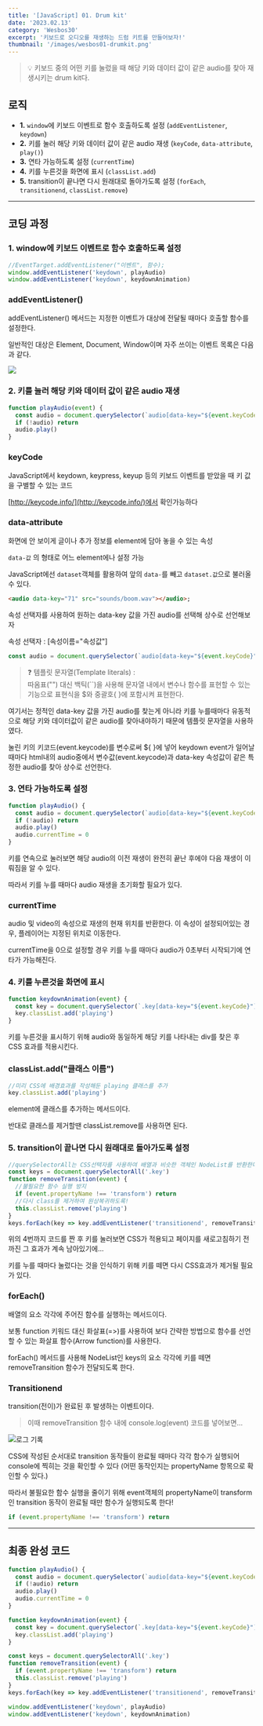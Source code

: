 ```yaml
---
title: '[JavaScript] 01. Drum kit'
date: '2023.02.13'
category: 'Wesbos30'
excerpt: '키보드로 오디오를 재생하는 드럼 키트를 만들어보자!'
thumbnail: '/images/wesbos01-drumkit.png'
---
```


> 💡 키보드 중의 어떤 키를 눌렀을 때 해당 키와 데이터 값이 같은 audio를 찾아 재생시키는 drum kit다.

## 로직

- **1.** `window`에 키보드 이벤트로 함수 호출하도록 설정 (`addEventListener`, `keydown`) </br>
- **2.** 키를 눌러 해당 키와 데이터 값이 같은 audio 재생 (`keyCode`, `data-attribute`, `play()`) </br>
- **3.** 연타 가능하도록 설정 (`currentTime`) </br>
- **4.** 키를 누른것을 화면에 표시 (`classList.add`) </br>
- **5.** transition이 끝나면 다시 원래대로 돌아가도록 설정 (`forEach`, `transitionend`, `classList.remove`) </br>

---

## 코딩 과정

### **1. window에 키보드 이벤트로 함수 호출하도록 설정**

```jsx
//EventTarget.addEventListener("이벤트", 함수);
window.addEventListener('keydown', playAudio)
window.addEventListener('keydown', keydownAnimation)
```

### addEventListener()

addEventListener() 메서드는 지정한 이벤트가 대상에 전달될 때마다 호출할 함수를 설정한다.

일반적인 대상은 Element, Document, Window이며
자주 쓰이는 이벤트 목록은 다음과 같다.

![](https://user-images.githubusercontent.com/87363422/155992024-b431ab70-100a-4ec8-93f4-f2d2dda8ce00.png)

### **2. 키를 눌러 해당 키와 데이터 값이 같은 audio 재생**

```jsx
function playAudio(event) {
  const audio = document.querySelector(`audio[data-key="${event.keyCode}"]`)
  if (!audio) return
  audio.play()
}
```

### keyCode

JavaScript에서 keydown, keypress, keyup 등의 키보드 이벤트를 받았을 때 키 값을 구별할 수 있는 코드

[http://keycode.info/](http://keycode.info/)에서 확인가능하다

### data-attribute

화면에 안 보이게 글이나 추가 정보를 element에 담아 놓을 수 있는 속성

`data-값` 의 형태로 어느 element에나 설정 가능

JavaScript에선 `dataset`객체를 활용하여 앞의 `data-`를 빼고 `dataset.값`으로 불러올 수 있다.

```html
<audio data-key="71" src="sounds/boom.wav"></audio>;
```

속성 선택자를 사용하여 원하는 data-key 값을 가진 audio를 선택해 상수로 선언해보자

속성 선택자 : [속성이름="속성값"]

```jsx
const audio = document.querySelector(`audio[data-key="${event.keyCode}"]`)
```

> ❓ 템플릿 문자열(Template literals) : </br>
> 따옴표("") 대신 백틱(``)을 사용해 문자열 내에서 변수나 함수를 표현할 수 있는 기능으로
> 표현식을 $와 중괄호{ }에 포함시켜 표현한다.

여기서는 정적인 data-key 값을 가진 audio를 찾는게 아니라 키를 누를때마다 유동적으로 해당 키와 데이터값이 같은 audio를 찾아내야하기 때문에 템플릿 문자열을 사용하였다.

눌린 키의 키코드(event.keycode)를 변수로써 ${ }에 넣어
keydown event가 일어날 때마다 html내의 audio중에서 변수값(event.keycode)과 data-key 속성값이 같은 특정한 audio를 찾아 상수로 선언한다.

### **3. 연타 가능하도록 설정**

```jsx
function playAudio() {
  const audio = document.querySelector(`audio[data-key="${event.keyCode}"]`)
  if (!audio) return
  audio.play()
  audio.currentTime = 0
}
```

키를 연속으로 눌러보면 해당 audio의 이전 재생이 완전히 끝난 후에야 다음 재생이 이뤄짐을 알 수 있다.

따라서 키를 누를 때마다 audio 재생을 초기화할 필요가 있다.

### currentTime

audio 및 video의 속성으로 재생의 현재 위치를 반환한다. 이 속성이 설정되어있는 경우, 플레이어는 지정된 위치로 이동한다.

currentTime을 0으로 설정할 경우 키를 누를 때마다 audio가 0초부터 시작되기에 연타가 가능해진다.

### **4. 키를 누른것을 화면에 표시**

```jsx
function keydownAnimation(event) {
  const key = document.querySelector(`.key[data-key="${event.keyCode}"]`)
  key.classList.add('playing')
}
```

키를 누른것을 표시하기 위해 audio와 동일하게 해당 키를 나타내는 div를 찾은 후 CSS 효과를 적용시킨다.

### classList.add("클래스 이름")

```jsx
//미리 CSS에 배경효과를 작성해둔 playing 클래스를 추가
key.classList.add('playing')
```

element에 클래스를 추가하는 메서드이다.

반대로 클래스를 제거할땐 classList.remove를 사용하면 된다.

### **5. transition이 끝나면 다시 원래대로 돌아가도록 설정**

```jsx
//querySelectorAll는 CSS선택자를 사용하여 배열과 비슷한 객체인 NodeList를 반환한다.
const keys = document.querySelectorAll('.key')
function removeTransition(event) {
  //불필요한 함수 실행 방지
  if (event.propertyName !== 'transform') return
  //다시 class를 제거하여 원상복귀하도록!
  this.classList.remove('playing')
}
keys.forEach(key => key.addEventListener('transitionend', removeTransition))
```

위의 4번까지 코드를 짠 후 키를 눌러보면 CSS가 적용되고 페이지를 새로고침하기 전까진 그 효과가 계속 남아있기에...

키를 누를 때마다 눌렀다는 것을 인식하기 위해 키를 떼면 다시 CSS효과가 제거될 필요가 있다.

### forEach()

배열의 요소 각각에 주어진 함수를 실행하는 메서드이다.

보통 function 키워드 대신 화살표(=>)를 사용하여 보다 간략한 방법으로 함수를 선언할 수 있는 화살표 함수(Arrow function)를 사용한다.

forEach() 메서드를 사용해 NodeList인 keys의 요소 각각에 키를 떼면 removeTransition 함수가 전달되도록 한다.

### Transitionend

transition(전이)가 완료된 후 발생하는 이벤트이다.

> 이때 removeTransition 함수 내에 console.log(event) 코드를 넣어보면...

![로그 기록](https://user-images.githubusercontent.com/87363422/155992041-73533b87-7a28-45f2-959a-e1c44987003b.png)

CSS에 작성된 순서대로 transition 동작들이 완료될 때마다 각각 함수가 실행되어 console에 찍히는 것을 확인할 수 있다 (어떤 동작인지는 propertyName 항목으로 확인할 수 있다.)

따라서 불필요한 함수 실행을 줄이기 위해 event객체의 propertyName이 transform인 transition 동작이 완료될 때만 함수가 실행되도록 한다!

```jsx
if (event.propertyName !== 'transform') return
```

---

## 최종 완성 코드

```jsx
function playAudio() {
  const audio = document.querySelector(`audio[data-key="${event.keyCode}"]`)
  if (!audio) return
  audio.play()
  audio.currentTime = 0
}

function keydownAnimation(event) {
  const key = document.querySelector(`.key[data-key="${event.keyCode}"]`)
  key.classList.add('playing')
}

const keys = document.querySelectorAll('.key')
function removeTransition(event) {
  if (event.propertyName !== 'transform') return
  this.classList.remove('playing')
}
keys.forEach(key => key.addEventListener('transitionend', removeTransition))

window.addEventListener('keydown', playAudio)
window.addEventListener('keydown', keydownAnimation)
```
